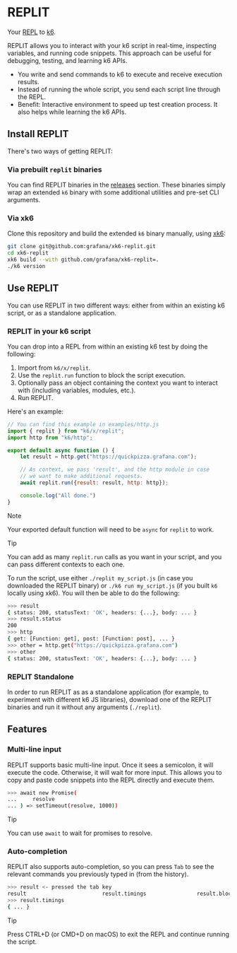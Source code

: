 # REPLIT

Your [REPL](https://en.wikipedia.org/wiki/Read%E2%80%93eval%E2%80%93print_loop) to [k6](https://github.com/grafana/k6).

REPLIT allows you to interact with your k6 script in real-time, inspecting variables, and running code snippets. This approach can be useful for debugging, testing, and learning k6 APIs.

- You write and send commands to k6 to execute and receive execution results.
- Instead of running the whole script, you send each script line through the REPL.
- Benefit: Interactive environment to speed up test creation process. It also helps while learning the k6 APIs.

## Install REPLIT

There's two ways of getting REPLIT:

### Via prebuilt `replit` binaries

You can find REPLIT binaries in the [releases](https://github.com/grafana/xk6-replit/releases/tag/v0.1) section. These binaries simply wrap an extended `k6` binary with some additional utilities and pre-set CLI arguments.

### Via xk6

Clone this repository and build the extended `k6` binary manually, using [xk6](https://github.com/grafana/xk6):
```bash
git clone git@github.com:grafana/xk6-replit.git
cd xk6-replit
xk6 build --with github.com/grafana/xk6-replit=.
./k6 version
```

## Use REPLIT

You can use REPLIT in two different ways: either from within an existing k6 script, or as a standalone application.

### REPLIT in your k6 script

You can drop into a REPL from within an existing k6 test by doing the following:
1. Import from `k6/x/replit`.
2. Use the `replit.run` function to block the script execution.
3. Optionally pass an object containing the context you want to interact with (including variables, modules, etc.).
4. Run REPLIT.

Here's an example:

```js
// You can find this example in examples/http.js
import { replit } from "k6/x/replit";
import http from "k6/http";

export default async function () {
    let result = http.get("https://quickpizza.grafana.com");

    // As context, we pass 'result', and the http module in case
    // we want to make additional requests.
    await replit.run({result: result, http: http});

    console.log("All done.")
}
```

> [!NOTE]
> Your exported default function will need to be `async` for `replit` to work.

> [!TIP]
> You can add as many `replit.run` calls as you want in your script, and you can pass different contexts to each one.

To run the script, use either `./replit my_script.js` (in case you downloaded the REPLIT binary) or `./k6 run my_script.js` (if you built `k6` locally using xk6). You will then be able to do the following:

```bash
>>> result
{ status: 200, statusText: 'OK', headers: {...}, body: ... }
>>> result.status
200
>>> http
{ get: [Function: get], post: [Function: post], ... }
>>> other = http.get("https://quickpizza.grafana.com")
>>> other
{ status: 200, statusText: 'OK', headers: {...}, body: ... }
```

### REPLIT Standalone

In order to run REPLIT as as a standalone application (for example, to experiment with different k6 JS libraries), download one of the REPLIT binaries and run it without any arguments (`./replit`).

## Features
### Multi-line input

REPLIT supports basic multi-line input. Once it sees a semicolon, it will execute the code. Otherwise, it will wait for more input. This allows you to copy and paste code snippets into the REPL directly and execute them.

```bash
>>> await new Promise(
...     resolve
... ) => setTimeout(resolve, 1000))
```

> [!TIP]
> You can use `await` to wait for promises to resolve.

### Auto-completion

REPLIT also supports auto-completion, so you can press `Tab` to see the relevant commands you previously typed in (from the history).

```bash
>>> result <- pressed the tab key
result                        result.timings                result.blocked
>>> result.timings
{ ... }
```

> [!TIP]
> Press CTRL+D (or CMD+D on macOS) to exit the REPL and continue running the script.
